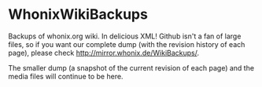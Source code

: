 WhonixWikiBackups
=================
Backups of whonix.org wiki. In delicious XML!
Github isn't a fan of large files, so if you want our complete dump (with the revision history of each page), please check http://mirror.whonix.de/WikiBackups/.

The smaller dump (a snapshot of the current revision of each page) and the media files will continue to be here.
